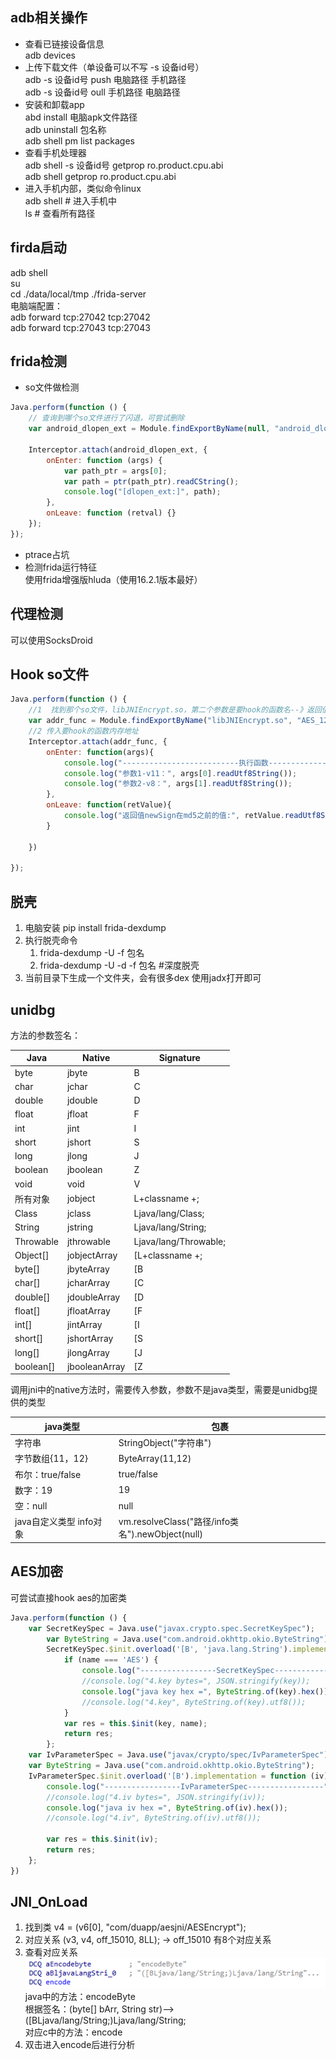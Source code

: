 ## adb相关操作
- 查看已链接设备信息  
adb devices
- 上传下载文件（单设备可以不写 -s 设备id号）  
adb -s 设备id号 push 电脑路径 手机路径  
adb -s 设备id号 oull 手机路径 电脑路径 
- 安装和卸载app  
  abd install 电脑apk文件路径   
  adb uninstall 包名称  
  adb shell pm list packages
- 查看手机处理器    
  adb shell -s 设备id号 getprop ro.product.cpu.abi    
  adb shell getprop ro.product.cpu.abi
- 进入手机内部，类似命令linux  
  adb shell # 进入手机中    
  ls # 查看所有路径

## firda启动
adb shell   
su  
cd ./data/local/tmp 
./frida-server  
电脑端配置：    
adb forward tcp:27042 tcp:27042     
adb forward tcp:27043 tcp:27043  

## frida检测  
- so文件做检测
```javascript
Java.perform(function () {
    // 查询到哪个so文件进行了闪退，可尝试删除
    var android_dlopen_ext = Module.findExportByName(null, "android_dlopen_ext");

    Interceptor.attach(android_dlopen_ext, {
        onEnter: function (args) {
            var path_ptr = args[0];
            var path = ptr(path_ptr).readCString();
            console.log("[dlopen_ext:]", path);
        },
        onLeave: function (retval) {}
    });
});
```
- ptrace占坑
- 检测frida运行特征  
使用frida增强版hluda（使用16.2.1版本最好）

## 代理检测
可以使用SocksDroid

## Hook so文件
```javascript
Java.perform(function () {
    //1  找到那个so文件，libJNIEncrypt.so，第二个参数是要hook的函数名--》返回值是函数的内存地址
    var addr_func = Module.findExportByName("libJNIEncrypt.so", "AES_128_ECB_PKCS5Padding_Encrypt");
    //2 传入要hook的函数内存地址
    Interceptor.attach(addr_func, {
        onEnter: function(args){
            console.log("--------------------------执行函数--------------------------");
            console.log("参数1-v11：", args[0].readUtf8String());
            console.log("参数2-v8：", args[1].readUtf8String());
        },
        onLeave: function(retValue){
            console.log("返回值newSign在md5之前的值:", retValue.readUtf8String());
        }

    })

});
```
## 脱壳
1. 电脑安装 pip install frida-dexdump  
2. 执行脱壳命令
   1. frida-dexdump -U -f 包名
   2. frida-dexdump -U -d -f 包名   #深度脱壳
3. 当前目录下生成一个文件夹，会有很多dex 使用jadx打开即可

## unidbg
方法的参数签名：

| Java      | Native      | Signature             |
|-----------|-------------|-----------------------|
| byte      | jbyte       | B                     |
| char      | jchar       | C                     |
| double    | jdouble     | D                     |
| float     | jfloat      | F                     |
| int       | jint        | I                     |
| short     | jshort      | S                     |
| long      | jlong       | J                     |
| boolean   | jboolean    | Z                     |
| void      | void        | V                     |
| 所有对象  | jobject     | L+classname +;        |
| Class     | jclass      | Ljava/lang/Class;     |
| String    | jstring     | Ljava/lang/String;    |
| Throwable | jthrowable  | Ljava/lang/Throwable; |
| Object[]  | jobjectArray | [L+classname +;       |
| byte[]    | jbyteArray  | [B                    |
| char[]    | jcharArray  | [C                    |
| double[]  | jdoubleArray | [D                    |
| float[]   | jfloatArray | [F                    |
| int[]     | jintArray   | [I                    |
| short[]   | jshortArray | [S                    |
| long[]    | jlongArray  | [J                    |
| boolean[] | jbooleanArray | [Z                    |

调用jni中的native方法时，需要传入参数，参数不是java类型，需要是unidbg提供的类型

| java类型           | 包裹                                           |
|------------------|----------------------------------------------|
| 字符串              | StringObject("字符串")                          |
| 字节数组{11，12}      | ByteArray(11,12)                             |
| 布尔：true/false    | true/false                                   |
| 数字：19            | 19                                           |
| 空：null           | null                                         |
| java自定义类型 info对象 | vm.resolveClass("路径/info类名").newObject(null) |

## AES加密
可尝试直接hook aes的加密类
```javascript
Java.perform(function () {
    var SecretKeySpec = Java.use("javax.crypto.spec.SecretKeySpec");
        var ByteString = Java.use("com.android.okhttp.okio.ByteString");
        SecretKeySpec.$init.overload('[B', 'java.lang.String').implementation = function (key, name) {
            if (name === 'AES') {
                console.log("-----------------SecretKeySpec-----------------");
                //console.log("4.key bytes=", JSON.stringify(key));
                console.log("java key hex =", ByteString.of(key).hex());
                //console.log("4.key", ByteString.of(key).utf8());
            }
            var res = this.$init(key, name);
            return res;
        };
    var IvParameterSpec = Java.use("javax/crypto/spec/IvParameterSpec");
    var ByteString = Java.use("com.android.okhttp.okio.ByteString");
    IvParameterSpec.$init.overload('[B').implementation = function (iv) {
        console.log("-----------------IvParameterSpec-----------------");
        //console.log("4.iv bytes=", JSON.stringify(iv));
        console.log("java iv hex =", ByteString.of(iv).hex());
        //console.log("4.iv", ByteString.of(iv).utf8());

        var res = this.$init(iv);
        return res;
    };
})
```

## JNI_OnLoad
1. 找到类 v4 = (v6[0], "com/duapp/aesjni/AESEncrypt");
2. 对应关系 (v3, v4, off_15010, 8LL); -> off_15010 有8个对应关系
3. 查看对应关系  
![img_2.png](img_2.png)  
java中的方法：encodeByte  
根据签名：(byte[] bArr, String str)-->([BLjava/lang/String;)Ljava/lang/String;  
对应c中的方法：encode  
4. 双击进入encode后进行分析